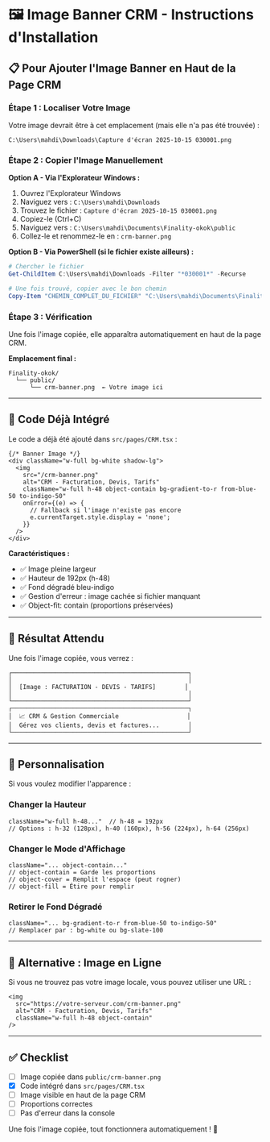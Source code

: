 # 🖼️ Image Banner CRM - Instructions d'Installation

## 📋 Pour Ajouter l'Image Banner en Haut de la Page CRM

### Étape 1 : Localiser Votre Image

Votre image devrait être à cet emplacement (mais elle n'a pas été trouvée) :
```
C:\Users\mahdi\Downloads\Capture d'écran 2025-10-15 030001.png
```

### Étape 2 : Copier l'Image Manuellement

**Option A - Via l'Explorateur Windows :**

1. Ouvrez l'Explorateur Windows
2. Naviguez vers : `C:\Users\mahdi\Downloads`
3. Trouvez le fichier : `Capture d'écran 2025-10-15 030001.png`
4. Copiez-le (Ctrl+C)
5. Naviguez vers : `C:\Users\mahdi\Documents\Finality-okok\public`
6. Collez-le et renommez-le en : `crm-banner.png`

**Option B - Via PowerShell (si le fichier existe ailleurs) :**

```powershell
# Chercher le fichier
Get-ChildItem C:\Users\mahdi\Downloads -Filter "*030001*" -Recurse

# Une fois trouvé, copier avec le bon chemin
Copy-Item "CHEMIN_COMPLET_DU_FICHIER" "C:\Users\mahdi\Documents\Finality-okok\public\crm-banner.png"
```

### Étape 3 : Vérification

Une fois l'image copiée, elle apparaîtra automatiquement en haut de la page CRM.

**Emplacement final :**
```
Finality-okok/
  └── public/
      └── crm-banner.png  ← Votre image ici
```

---

## 🎨 Code Déjà Intégré

Le code a déjà été ajouté dans `src/pages/CRM.tsx` :

```tsx
{/* Banner Image */}
<div className="w-full bg-white shadow-lg">
  <img 
    src="/crm-banner.png" 
    alt="CRM - Facturation, Devis, Tarifs" 
    className="w-full h-48 object-contain bg-gradient-to-r from-blue-50 to-indigo-50"
    onError={(e) => {
      // Fallback si l'image n'existe pas encore
      e.currentTarget.style.display = 'none';
    }}
  />
</div>
```

**Caractéristiques :**
- ✅ Image pleine largeur
- ✅ Hauteur de 192px (h-48)
- ✅ Fond dégradé bleu-indigo
- ✅ Gestion d'erreur : image cachée si fichier manquant
- ✅ Object-fit: contain (proportions préservées)

---

## 🎯 Résultat Attendu

Une fois l'image copiée, vous verrez :

```
┌─────────────────────────────────────────────────┐
│                                                 │
│  [Image : FACTURATION - DEVIS - TARIFS]        │
│                                                 │
└─────────────────────────────────────────────────┘
┌─────────────────────────────────────────────────┐
│  📈 CRM & Gestion Commerciale                   │
│  Gérez vos clients, devis et factures...        │
└─────────────────────────────────────────────────┘
```

---

## 🔧 Personnalisation

Si vous voulez modifier l'apparence :

### Changer la Hauteur
```tsx
className="w-full h-48..."  // h-48 = 192px
// Options : h-32 (128px), h-40 (160px), h-56 (224px), h-64 (256px)
```

### Changer le Mode d'Affichage
```tsx
className="... object-contain..."
// object-contain = Garde les proportions
// object-cover = Remplit l'espace (peut rogner)
// object-fill = Étire pour remplir
```

### Retirer le Fond Dégradé
```tsx
className="... bg-gradient-to-r from-blue-50 to-indigo-50"
// Remplacer par : bg-white ou bg-slate-100
```

---

## 🚀 Alternative : Image en Ligne

Si vous ne trouvez pas votre image locale, vous pouvez utiliser une URL :

```tsx
<img 
  src="https://votre-serveur.com/crm-banner.png" 
  alt="CRM - Facturation, Devis, Tarifs" 
  className="w-full h-48 object-contain"
/>
```

---

## ✅ Checklist

- [ ] Image copiée dans `public/crm-banner.png`
- [x] Code intégré dans `src/pages/CRM.tsx`
- [ ] Image visible en haut de la page CRM
- [ ] Proportions correctes
- [ ] Pas d'erreur dans la console

Une fois l'image copiée, tout fonctionnera automatiquement ! 🎉

